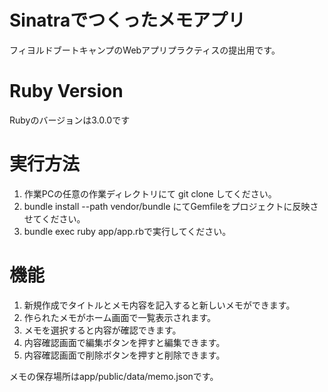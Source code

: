 # Sinatraでつくったメモアプリ

フィヨルドブートキャンプのWebアプリプラクティスの提出用です。
# Ruby Version

Rubyのバージョンは3.0.0です

# 実行方法

1. 作業PCの任意の作業ディレクトリにて git clone してください。
2. bundle install --path vendor/bundle にてGemfileをプロジェクトに反映させてください。
3. bundle exec ruby app/app.rbで実行してください。

# 機能

1. 新規作成でタイトルとメモ内容を記入すると新しいメモができます。
2. 作られたメモがホーム画面で一覧表示されます。
3. メモを選択すると内容が確認できます。
4. 内容確認画面で編集ボタンを押すと編集できます。
5. 内容確認画面で削除ボタンを押すと削除できます。

メモの保存場所はapp/public/data/memo.jsonです。
